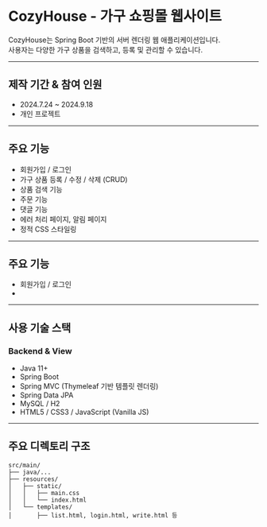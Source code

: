# CozyHouse - 가구 쇼핑몰 웹사이트

CozyHouse는 Spring Boot 기반의 서버 렌더링 웹 애플리케이션입니다.  
사용자는 다양한 가구 상품을 검색하고, 등록 및 관리할 수 있습니다.

---

## 제작 기간 & 참여 인원
- 2024.7.24 ~ 2024.9.18
- 개인 프로젝트

---

## 주요 기능
- 회원가입 / 로그인
- 가구 상품 등록 / 수정 / 삭제 (CRUD)
- 상품 검색 기능
- 주문 기능
- 댓글 기능
- 에러 처리 페이지, 알림 페이지
- 정적 CSS 스타일링

---

## 주요 기능
- 회원가입 / 로그인
- 

---

## 사용 기술 스택

### Backend & View
- Java 11+
- Spring Boot
- Spring MVC (Thymeleaf 기반 템플릿 렌더링)
- Spring Data JPA
- MySQL / H2
- HTML5 / CSS3 / JavaScript (Vanilla JS)

---

## 주요 디렉토리 구조

```plaintext
src/main/
├── java/...
├── resources/
│   ├── static/
│   │   ├── main.css
│   │   └── index.html
│   └── templates/
│       ├── list.html, login.html, write.html 등
